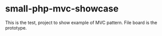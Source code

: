 # small-php-mvc-showcase
This is the test, project to show example of MVC pattern. File board is the prototype.
